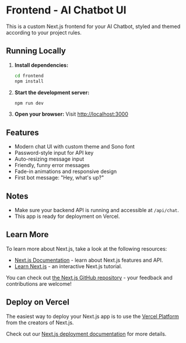 # Frontend - AI Chatbot UI

This is a custom Next.js frontend for your AI Chatbot, styled and themed according to your project rules.

## Running Locally

1. **Install dependencies:**
   ```bash
   cd frontend
   npm install
   ```
2. **Start the development server:**
   ```bash
   npm run dev
   ```
3. **Open your browser:**
   Visit [http://localhost:3000](http://localhost:3000)

## Features
- Modern chat UI with custom theme and Sono font
- Password-style input for API key
- Auto-resizing message input
- Friendly, funny error messages
- Fade-in animations and responsive design
- First bot message: "Hey, what's up?"

## Notes
- Make sure your backend API is running and accessible at `/api/chat`.
- This app is ready for deployment on Vercel.

## Learn More

To learn more about Next.js, take a look at the following resources:

- [Next.js Documentation](https://nextjs.org/docs) - learn about Next.js features and API.
- [Learn Next.js](https://nextjs.org/learn) - an interactive Next.js tutorial.

You can check out [the Next.js GitHub repository](https://github.com/vercel/next.js) - your feedback and contributions are welcome!

## Deploy on Vercel

The easiest way to deploy your Next.js app is to use the [Vercel Platform](https://vercel.com/new?utm_medium=default-template&filter=next.js&utm_source=create-next-app&utm_campaign=create-next-app-readme) from the creators of Next.js.

Check out our [Next.js deployment documentation](https://nextjs.org/docs/app/building-your-application/deploying) for more details.
